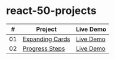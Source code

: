 # react-50-projects
|  #  | Project                                                                                                                     | Live Demo                                                                         |
| :-: | --------------------------------------------------------------------------------------------------------------------------- | --------------------------------------------------------------------------------- |
| 01  | [Expanding Cards](https://github.com/Truhcaz/react-50-projects/tree/main/1-expanding-cards)                             | [Live Demo](https://truhcaz.github.io/react-50-projects/1-expanding-cards)               |
| 02  | [Progress Steps](https://github.com/Truhcaz/react-50-projects/tree/main/2-progress-steps)                             | [Live Demo](https://truhcaz.github.io/react-50-projects/2-progress-steps)               |
